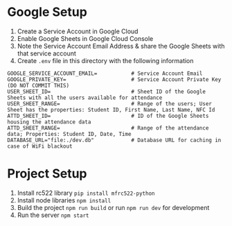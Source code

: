 # Google Setup

1. Create a Service Account in Google Cloud
2. Enable Google Sheets in Google Cloud Console
3. Note the Service Account Email Address & share the Google Sheets with that service account
4. Create `.env` file in this directory with the following information

```env
GOOGLE_SERVICE_ACCOUNT_EMAIL=           # Service Account Email
GOOGLE_PRIVATE_KEY=                     # Service Account Private Key (DO NOT COMMIT THIS)
USER_SHEET_ID=                          # Sheet ID of the Google Sheets with all the users available for attendance
USER_SHEET_RANGE=                       # Range of the users; User Sheet has the properties: Student ID, First Name, Last Name, NFC Id
ATTD_SHEET_ID=                          # ID of the Google Sheets housing the attendance data
ATTD_SHEET_RANGE=                       # Range of the attendance data; Properties: Student ID, Date, Time
DATABASE_URL="file:./dev.db"            # Database URL for caching in case of WiFi blackout
```

# Project Setup

1. Install rc522 library `pip install mfrc522-python`
2. Install node libraries `npm install`
3. Build the project `npm run build` or run `npm run dev` for development
4. Run the server `npm start`
